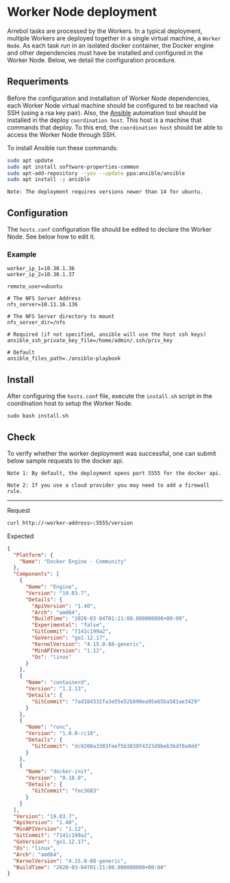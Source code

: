 # Worker Node deployment

Arrebol tasks are processed by the Workers. In a typical deployment, multiple Workers are deployed together in a single virtual machine, a `Worker Node`. As each task run in an isolated docker container, the Docker engine and other dependencies must have be installed and configured in the Worker Node. Below, we detail the configuration procedure.

## Requeriments

Before the configuration and installation of Worker Node dependencies, each Worker Node virtual machine should be configured to be reached via SSH (using a rsa key pair). Also, the [Ansible](https://www.ansible.com/) automation tool should be installed in the deploy `coordination host`. This host is a machine that commands that deploy. To this end, the `coordination host` should be able to access the Worker Node through SSH.

To install Ansible run these commands:
```bash
sudo apt update
sudo apt install software-properties-common
sudo apt-add-repository --yes --update ppa:ansible/ansible
sudo apt install -y ansible
```

`Note: The deployment requires versions newer than 14 for ubuntu.`

## Configuration

The `hosts.conf` configuration file should be edited to declare the Worker Node. See below how to edit it.

### Example
```
worker_ip_1=10.30.1.36
worker_ip_2=10.30.1.37

remote_user=ubuntu

# The NFS Server Address
nfs_server=10.11.16.136

# The NFS Server directory to mount
nfs_server_dir=/nfs

# Required (if not specified, ansible will use the host ssh keys)
ansible_ssh_private_key_file=/home/admin/.ssh/priv_key

# Default
ansible_files_path=./ansible-playbook
```

## Install

After configuring the `hosts.conf` file, execute the `install.sh` script in the coordination host to setup the Worker Node.

  ```
  sudo bash install.sh
  ```

## Check 

To verify whether the worker deployment was successful, one can submit below sample requests to the docker api.

`Note 1: By default, the deployment opens port 5555 for the docker api.`

`Note 2: If you use a cloud provider you may need to add a firewall rule.`

---
Request
```bash
curl http://<worker-address>:5555/version
```

Expected
```json
{
  "Platform": {
    "Name": "Docker Engine - Community"
  },
  "Components": [
    {
      "Name": "Engine",
      "Version": "19.03.7",
      "Details": {
        "ApiVersion": "1.40",
        "Arch": "amd64",
        "BuildTime": "2020-03-04T01:21:08.000000000+00:00",
        "Experimental": "false",
        "GitCommit": "7141c199a2",
        "GoVersion": "go1.12.17",
        "KernelVersion": "4.15.0-88-generic",
        "MinAPIVersion": "1.12",
        "Os": "linux"
      }
    },
    {
      "Name": "containerd",
      "Version": "1.2.13",
      "Details": {
        "GitCommit": "7ad184331fa3e55e52b890ea95e65ba581ae3429"
      }
    },
    {
      "Name": "runc",
      "Version": "1.0.0-rc10",
      "Details": {
        "GitCommit": "dc9208a3303feef5b3839f4323d9beb36df0a9dd"
      }
    },
    {
      "Name": "docker-init",
      "Version": "0.18.0",
      "Details": {
        "GitCommit": "fec3683"
      }
    }
  ],
  "Version": "19.03.7",
  "ApiVersion": "1.40",
  "MinAPIVersion": "1.12",
  "GitCommit": "7141c199a2",
  "GoVersion": "go1.12.17",
  "Os": "linux",
  "Arch": "amd64",
  "KernelVersion": "4.15.0-88-generic",
  "BuildTime": "2020-03-04T01:21:08.000000000+00:00"
}
```
